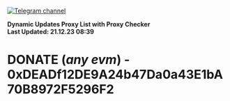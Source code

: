 [![Telegram channel](https://img.shields.io/endpoint?url=https://runkit.io/damiankrawczyk/telegram-badge/branches/master?url=https://t.me/n4z4v0d)](https://t.me/n4z4v0d) 

**Dynamic Updates Proxy List with Proxy Checker**  
**Last Updated: 21.12.23 08:39**

# DONATE (_any evm_) - 0xDEADf12DE9A24b47Da0a43E1bA70B8972F5296F2
